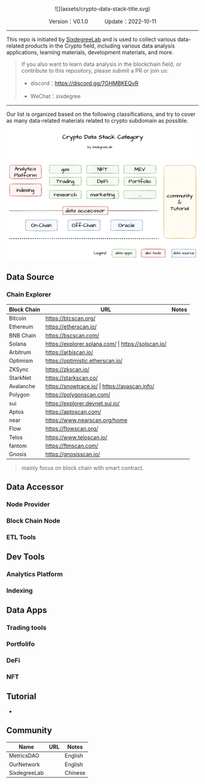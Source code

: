 <p align="center">
![](assets/crypto-data-stack-title.svg)
</p>

<p align="center" >
Version：V0.1.0            &nbsp&nbsp&nbsp&nbsp&nbsp&nbsp&nbsp&nbsp&nbsp        Update：2022-10-11       
</p>

---
This repo is initiated by [SixdegreeLab](https://twitter.com/SixdegreeLab) and is used to collect various data-related products in the Crypto field, including various data analysis applications, learning materials, development materials, and more.


> If you also want to learn data analysis in the blockchain field, or contribute to this repository, please submit a PR or join us:
>
> - discord：https://discord.gg/7GHMBKEQvR
>
> - WeChat：sixdegree

---

Our list is organized based on the following classifications, and try to cover as many data-related materials related to crypto subdomain as possible.

![](assets/crypto-data-stack-category.png)



## Data Source

### Chain Explorer

| **Block Chain** | **URL**                                                   | **Notes** |
| --------------- | --------------------------------------------------------- | --------- |
| Bitcoin         | https://btcscan.org/                                      |           |
| Ethereum        | https://etherscan.io/                                     |           |
| BNB Chain       | https://bscscan.com/                                      |           |
| Solana          | https://explorer.solana.com/    \|    https://solscan.io/ |           |
| Arbitrum        | https://arbiscan.io/                                      |           |
| Optimism        | https://optimistic.etherscan.io/                          |           |
| ZKSync          | https://zkscan.io/                                        |           |
| StarkNet        | https://starkscan.co/                                     |           |
| Avalanche       | https://snowtrace.io/  \|   https://avascan.info/         |           |
| Polygon         | https://polygonscan.com/                                  |           |
| sui             | https://explorer.devnet.sui.io/                           |           |
| Aptos           | https://aptoscan.com/                                     |           |
| near            | https://www.nearscan.org/home                             |           |
| Flow            | https://flowscan.org/                                     |           |
| Telos           | https://www.teloscan.io/                                  |           |
| fantom          | https://ftmscan.com/                                      |           |
| Gnosis          | https://gnosisscan.io/                                    |           |

> mainly focus on block chain with smart contract.

## Data Accessor

### Node Provider



### Block Chain Node



### ETL Tools



## Dev Tools

### Analytics Platform



### Indexing



## Data Apps

### Trading tools

### Portfolifo

### DeFi

### NFT

## Tutorial

- 

## Community

| Name         | URL  | Notes   |
| ------------ | ---- | ------- |
| MetricsDAO   |      | English |
| OurNetwork   |      | English |
| SixdegreeLab |      | Chinese |

